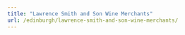 ```yaml
---
title: "Lawrence Smith and Son Wine Merchants"
url: /edinburgh/lawrence-smith-and-son-wine-merchants/
---
```

